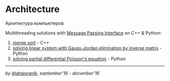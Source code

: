 # Architecture
Архитектура компьютеров

Multithreading solutions with [Message Passing Interface](https://www.open-mpi.org/) on C++ & Python:

1. [merge sort](https://github.com/Drapegnik/merge_sort) - C++
2. [solving linear system with Gauss-Jordan elimination by inverse matrix](https://github.com/Drapegnik/Gauss-elimination) - Python
3. [solving partial differential Poisson's equation](https://github.com/Drapegnik/bsu/tree/master/architecture/lab3-poisson) - Python

***

*by [@drapegnik](https://github.com/Drapegnik), september'16 - december'16*